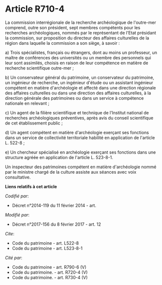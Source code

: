 # Article R710-4

La commission interrégionale de la recherche archéologique de l'outre-mer comprend, outre son président, sept membres
compétents pour les recherches archéologiques, nommés par le représentant de l'Etat présidant la commission, sur proposition
du directeur des affaires culturelles de la région dans laquelle la commission a son siège, à savoir :

a) Trois spécialistes, français ou étrangers, dont au moins un professeur, un maître de conférences des universités ou un
membre des personnels qui leur sont assimilés, choisis en raison de leur compétence en matière de recherche scientifique
outre-mer ;

b) Un conservateur général du patrimoine, un conservateur du patrimoine, un ingénieur de recherche, un ingénieur d'étude ou
un assistant ingénieur compétent en matière d'archéologie et affecté dans une direction régionale des affaires culturelles ou
dans une direction des affaires culturelles, à la direction générale des patrimoines ou dans un service à compétence
nationale en relevant ;

c) Un agent de la filière scientifique et technique de l'Institut national de recherches archéologiques préventives, après
avis du conseil scientifique de cet établissement public ; 

d) Un agent compétent en matière d'archéologie exerçant ses fonctions dans un service de collectivité territoriale habilité
en application de l'article L. 522-8 ; 

e) Un chercheur spécialisé en archéologie exerçant ses fonctions dans une structure agréée en application de l'article L.
523-8-1. 

Un inspecteur des patrimoines compétent en matière d'archéologie nommé par le ministre chargé de la culture assiste aux
séances avec voix consultative.

**Liens relatifs à cet article**

_Codifié par_:

  - Décret n°2014-119 du 11 février 2014 - art.

_Modifié par_:

  - Décret n°2017-156 du 8 février 2017 - art. 12

_Cite_:

  - Code du patrimoine - art. L522-8
  - Code du patrimoine - art. L523-8-1

_Cité par_:

  - Code du patrimoine - art. R790-6 (V)
  - Code du patrimoine. - art. R720-4 (V)
  - Code du patrimoine. - art. R730-4 (V)
